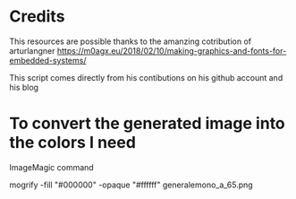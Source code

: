 # Credits

This resources are possible thanks to the amanzing cotribution of arturlangner
https://m0agx.eu/2018/02/10/making-graphics-and-fonts-for-embedded-systems/

This script comes directly from his contibutions on his github account and his blog

# To convert the generated image into the colors I need

ImageMagic command

mogrify -fill "#000000" -opaque "#ffffff" generalemono_a_65.png

